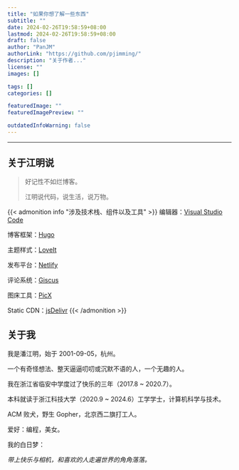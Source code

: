 ```yaml
---
title: "如果你想了解一些东西"
subtitle: ""
date: 2024-02-26T19:58:59+08:00
lastmod: 2024-02-26T19:58:59+08:00
draft: false
author: "PanJM"
authorLink: "https://github.com/pjimming/"
description: "关于作者..."
license: ""
images: []

tags: []
categories: []

featuredImage: ""
featuredImagePreview: ""

outdatedInfoWarning: false
---
```


<!--more-->

---

## 关于江明说

> 好记性不如烂博客。
>
> 江明说代码，说生活，说万物。

{{< admonition info "涉及技术栈、组件以及工具" >}}
编辑器：[Visual Studio Code](https://code.visualstudio.com/)

博客框架：[Hugo](https://github.com/gohugoio/hugo)

主题样式：[LoveIt](https://github.com/dillonzq/LoveIt)

发布平台：[Netlify](https://www.netlify.com/)

评论系统：[Giscus](https://github.com/giscus/giscus)

图床工具：[PicX](https://github.com/XPoet/picx)

Static CDN：[jsDelivr](https://www.jsdelivr.com/)
{{< /admonition >}}

## 关于我

我是潘江明，始于 2001-09-05，杭州。

一个有奇怪想法、整天逼逼叨叨或沉默不语的人，一个无趣的人。

我在浙江省临安中学度过了快乐的三年（2017.8 ~ 2020.7）。

本科就读于浙江科技大学（2020.9 ~ 2024.6）工学学士，计算机科学与技术。

ACM 败犬，野生 Gopher，北京西二旗打工人。

爱好：编程，美女。

我的白日梦：

_带上快乐与相机，和喜欢的人走遍世界的角角落落。_
